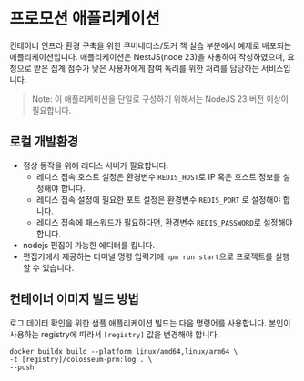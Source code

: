 # 프로모션 애플리케이션

컨테이너 인프라 환경 구축을 위한 쿠버네티스/도커 책 실습 부분에서 예제로 배포되는 애플리케이션입니다. 애플리케이션은 NestJS(node 23)을 사용하여 작성하였으며, 요청으로 받은 집계 점수가 낮은 사용자에게 참여 독려를 위한 처리를 담당하는 서비스입니다.
> Note: 이 애플리케이션을 단일로 구성하기 위해서는 NodeJS 23 버전 이상이 필요합니다.

## 로컬 개발환경
- 정상 동작을 위해 레디스 서버가 필요합니다.
    * 레디스 접속 호스트 설정은 환경변수 `REDIS_HOST`로 IP 혹은 호스트 정보를 설정해야 합니다.
    * 레디스 접속 설정에 필요한 포트 설정은 환경변수 `REDIS_PORT` 로 설정해야 합니다.
    * 레디스 접속에 패스워드가 필요하다면, 환경변수 `REDIS_PASSWORD`로 설정해야 합니다.  
- nodejs 편집이 가능한 에디터를 킵니다.
- 편집기에서 제공하는 터미널 명령 입력기에 `npm run start`으로 프로젝트를 실행할 수 있습니다.

## 컨테이너 이미지 빌드 방법
로그 데이터 확인을 위한 샘플 애플리케이션 빌드는 다음 명령어를 사용합니다.
본인이 사용하는 registry에 따라서 `[registry]` 값을 변경해야 합니다.
```shell
docker buildx build --platform linux/amd64,linux/arm64 \
-t [registry]/colosseum-prm:log . \
--push
```